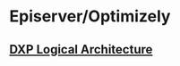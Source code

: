 # Episerver/Optimizely


## [DXP Logical Architecture](https://github.com/lamkhai/episerver/docs/dxp-logical-architecture.md)